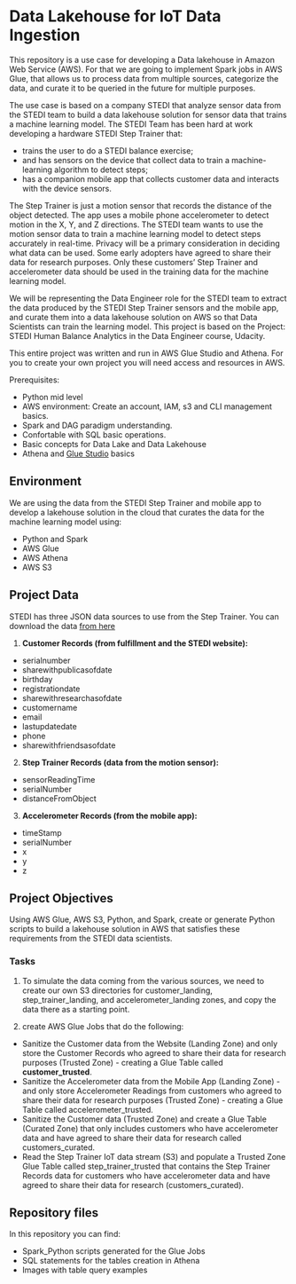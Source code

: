 # Data Lakehouse for IoT Data Ingestion

This repository is a use case for developing a Data lakehouse in Amazon Web Service (AWS).  For that we are going to implement Spark jobs 
in AWS Glue, that allows us to process data from multiple sources, categorize the data, and curate it to be queried in 
the future for multiple purposes. 

The use case is based on a company STEDI that analyze sensor data from the STEDI team to build a data lakehouse solution
for sensor data that trains a machine learning model. The STEDI Team has been hard at work developing a hardware 
STEDI Step Trainer that:
* trains the user to do a STEDI balance exercise;
* and has sensors on the device that collect data to train a machine-learning algorithm to detect steps;
* has a companion mobile app that collects customer data and interacts with the device sensors.

The Step Trainer is just a motion sensor that records the distance of the object detected. The app uses a mobile phone 
accelerometer to detect motion in the X, Y, and Z directions. The STEDI team wants to use the motion sensor data to 
train a machine learning model to detect steps accurately in real-time. Privacy will be a primary consideration in
deciding what data can be used. Some early adopters have agreed to share their data for research purposes. 
Only these customers’ Step Trainer and accelerometer data should be used in the training data for the machine 
learning model.

We will be representing the Data Engineer role for the STEDI team to extract the data produced by the STEDI Step 
Trainer sensors and the mobile app, and curate them into a data lakehouse solution on AWS so that Data Scientists 
can train the learning model. This project is based on the Project: STEDI Human Balance Analytics in the Data Engineer 
course, Udacity.

This entire project was written and run in AWS Glue Studio and Athena. For you to create your own project you will need
access and resources in AWS. 

Prerequisites:
* Python mid level
* AWS environment: Create an account, IAM, s3 and CLI management basics.
* Spark and DAG paradigm understanding.
* Confortable with SQL basic operations. 
* Basic concepts for Data Lake and Data Lakehouse
* Athena and [Glue Studio](https://docs.aws.amazon.com/glue/latest/ug/tutorial-create-job.html) basics

## Environment 

We are using the data from the STEDI Step Trainer and mobile app to develop a lakehouse solution in the cloud 
that curates the data for the machine learning model using:

* Python and Spark
* AWS Glue
* AWS Athena
* AWS S3

## Project Data

STEDI has three JSON data sources to use from the Step Trainer. You can download 
the data [from here](https://video.udacity-data.com/topher/2022/June/62be2ed5_stedihumanbalanceanalyticsdata/stedihumanbalanceanalyticsdata.zip)

1. **Customer Records (from fulfillment and the STEDI website):**

* serialnumber
* sharewithpublicasofdate
* birthday
* registrationdate
*  sharewithresearchasofdate
*  customername
*  email
* lastupdatedate
*  phone
*  sharewithfriendsasofdate

2. **Step Trainer Records (data from the motion sensor):**

* sensorReadingTime
* serialNumber
*  distanceFromObject

3. **Accelerometer Records (from the mobile app):**

* timeStamp
*  serialNumber
*  x
*  y
*  z

## Project Objectives

Using AWS Glue, AWS S3, Python, and Spark, create or generate Python scripts to build a lakehouse solution in AWS 
that satisfies these requirements from the STEDI data scientists. 

### Tasks

1. To simulate the data coming from the various sources, we need to create our own S3 directories for 
customer_landing, step_trainer_landing, and accelerometer_landing zones, and copy the data there as a starting point. 


2. create AWS Glue Jobs that do the following:
* Sanitize the Customer data from the Website (Landing Zone) and only store the Customer Records who agreed to share 
their data for research purposes (Trusted Zone) - creating a Glue Table called **customer_trusted**.
* Sanitize the Accelerometer data from the Mobile App (Landing Zone) - and only store Accelerometer Readings from 
customers who agreed to share their data for research purposes (Trusted Zone) - creating a Glue Table called accelerometer_trusted.
* Sanitize the Customer data (Trusted Zone) and create a Glue Table (Curated Zone) that only includes customers who 
have accelerometer data and have agreed to share their data for research called customers_curated. 
* Read the Step Trainer IoT data stream (S3) and populate a Trusted Zone Glue Table called step_trainer_trusted that 
contains the Step Trainer Records data for customers who have accelerometer data and have agreed to share their data 
for research (customers_curated).

## Repository files

In this repository you can find:
* Spark_Python scripts generated for the Glue Jobs
* SQL statements for the tables creation in Athena
* Images with table query examples